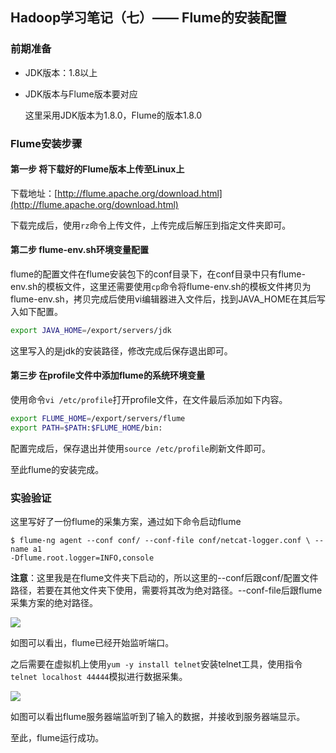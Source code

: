 ## Hadoop学习笔记（七）—— Flume的安装配置

### 前期准备

+ JDK版本：1.8以上

+ JDK版本与Flume版本要对应

  这里采用JDK版本为1.8.0，Flume的版本1.8.0

### Flume安装步骤

#### 第一步 将下载好的Flume版本上传至Linux上

下载地址：[http://flume.apache.org/download.html](http://flume.apache.org/download.html)

下载完成后，使用`rz`命令上传文件，上传完成后解压到指定文件夹即可。

#### 第二步 flume-env.sh环境变量配置

flume的配置文件在flume安装包下的conf目录下，在conf目录中只有flume-env.sh的模板文件，这里还需要使用`cp`命令将flume-env.sh的模板文件拷贝为flume-env.sh，拷贝完成后使用vi编辑器进入文件后，找到JAVA_HOME在其后写入如下配置。

```sh
export JAVA_HOME=/export/servers/jdk
```

这里写入的是jdk的安装路径，修改完成后保存退出即可。

#### 第三步 在profile文件中添加flume的系统环境变量

使用命令`vi /etc/profile`打开profile文件，在文件最后添加如下内容。

```sh
export FLUME_HOME=/export/servers/flume
export PATH=$PATH:$FLUME_HOME/bin:
```

配置完成后，保存退出并使用`source /etc/profile`刷新文件即可。

至此flume的安装完成。

### 实验验证

这里写好了一份flume的采集方案，通过如下命令启动flume

```shell
$ flume-ng agent --conf conf/ --conf-file conf/netcat-logger.conf \ --name a1 
-Dflume.root.logger=INFO,console
```

**注意**：这里我是在flume文件夹下启动的，所以这里的--conf后跟conf/配置文件路径，若要在其他文件夹下使用，需要将其改为绝对路径。--conf-file后跟flume采集方案的绝对路径。

![](https://gitee.com/JCLightZZ/image-bed/raw/master/hadoopimg23.PNG)

如图可以看出，flume已经开始监听端口。

之后需要在虚拟机上使用`yum -y install telnet`安装telnet工具，使用指令`telnet localhost 44444`模拟进行数据采集。

![](https://gitee.com/JCLightZZ/image-bed/raw/master/hadoopimg24.PNG)

如图可以看出flume服务器端监听到了输入的数据，并接收到服务器端显示。

至此，flume运行成功。